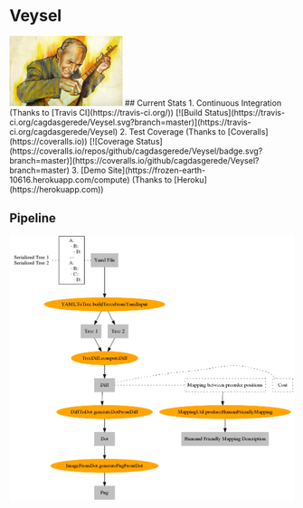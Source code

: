 # Veysel
<img src="img/asik-veysel.jpg" alt="Logo" width="200"/>
## Current Stats
1. Continuous Integration (Thanks to [Travis CI](https://travis-ci.org/))
[![Build Status](https://travis-ci.org/cagdasgerede/Veysel.svg?branch=master)](https://travis-ci.org/cagdasgerede/Veysel)
2. Test Coverage (Thanks to [Coveralls](https://coveralls.io))
[![Coverage Status](https://coveralls.io/repos/github/cagdasgerede/Veysel/badge.svg?branch=master)](https://coveralls.io/github/cagdasgerede/Veysel?branch=master)
3. [Demo Site](https://frozen-earth-10616.herokuapp.com/compute)  (Thanks to [Heroku](https://herokuapp.com))

## Pipeline
<img src="img/Pipeline.png" alt="Pipeline image" width="600"/>
